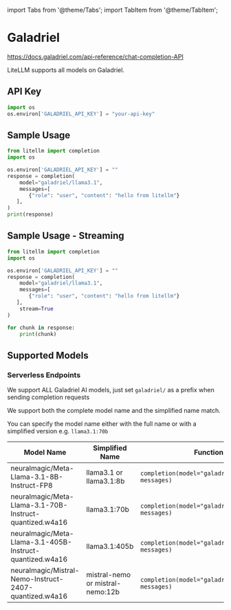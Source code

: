 import Tabs from '@theme/Tabs';
import TabItem from '@theme/TabItem';

# Galadriel
https://docs.galadriel.com/api-reference/chat-completion-API

LiteLLM supports all models on Galadriel.

## API Key
```python
import os 
os.environ['GALADRIEL_API_KEY'] = "your-api-key"
```

## Sample Usage
```python
from litellm import completion
import os

os.environ['GALADRIEL_API_KEY'] = ""
response = completion(
    model="galadriel/llama3.1", 
    messages=[
       {"role": "user", "content": "hello from litellm"}
   ],
)
print(response)
```

## Sample Usage - Streaming
```python
from litellm import completion
import os

os.environ['GALADRIEL_API_KEY'] = ""
response = completion(
    model="galadriel/llama3.1", 
    messages=[
       {"role": "user", "content": "hello from litellm"}
   ],
    stream=True
)

for chunk in response:
    print(chunk)
```


## Supported Models
### Serverless Endpoints
We support ALL Galadriel AI models, just set `galadriel/` as a prefix when sending completion requests

We support both the complete model name and the simplified name match. 

You can specify the model name either with the full name or with a simplified version e.g. `llama3.1:70b` 

| Model Name                                               | Simplified Name                  | Function Call                                           |
| -------------------------------------------------------- | -------------------------------- | ------------------------------------------------------- |
| neuralmagic/Meta-Llama-3.1-8B-Instruct-FP8               | llama3.1 or llama3.1:8b          | `completion(model="galadriel/llama3.1", messages)`      |
| neuralmagic/Meta-Llama-3.1-70B-Instruct-quantized.w4a16  | llama3.1:70b                     | `completion(model="galadriel/llama3.1:70b", messages)`  |
| neuralmagic/Meta-Llama-3.1-405B-Instruct-quantized.w4a16 | llama3.1:405b                    | `completion(model="galadriel/llama3.1:405b", messages)` |
| neuralmagic/Mistral-Nemo-Instruct-2407-quantized.w4a16   | mistral-nemo or mistral-nemo:12b | `completion(model="galadriel/mistral-nemo", messages)`  |

